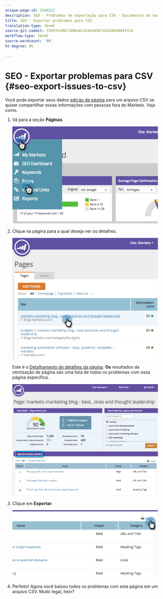 ```yaml
---
unique-page-id: 2949222
description: SEO - Problemas de exportação para CSV - Documentos do marketing - Documentação do produto
title: SEO - Exportar problemas para CSV
translation-type: tm+mt
source-git-commit: 37697e2d6f1d86a6cd1de5d567a3d384160415cb
workflow-type: tm+mt
source-wordcount: '99'
ht-degree: 0%

---
```



# SEO - Exportar problemas para CSV {#seo-export-issues-to-csv}

Você pode exportar seus dados [edição de página](/help/marketo/product-docs/additional-apps/seo/pages/seo-understanding-pages.md) para um arquivo CSV se quiser compartilhar essas informações com pessoas fora do Marketo. Veja como.

1. Vá para a seção **Páginas**.

   ![](assets/image2014-9-18-13-3a16-3a5.png)

1. Clique na página para a qual deseja ver os detalhes.

   ![](assets/image2014-9-18-13-3a16-3a8.png)

   Este é o [Detalhamento de detalhes da página](/help/marketo/product-docs/additional-apps/seo/pages/seo-using-the-page-detail-drill-down.md). **Os** resultados da otimização de página são uma lista de todos os problemas com essa página específica.

   ![](assets/image2014-9-18-13-3a16-3a12.png)

1. Clique em **Exportar**.

   ![](assets/image2014-9-18-13-3a16-3a39.png)

1. Perfeito! Agora você baixou todos os problemas com esta página em um arquivo CSV. Muito legal, hein?
